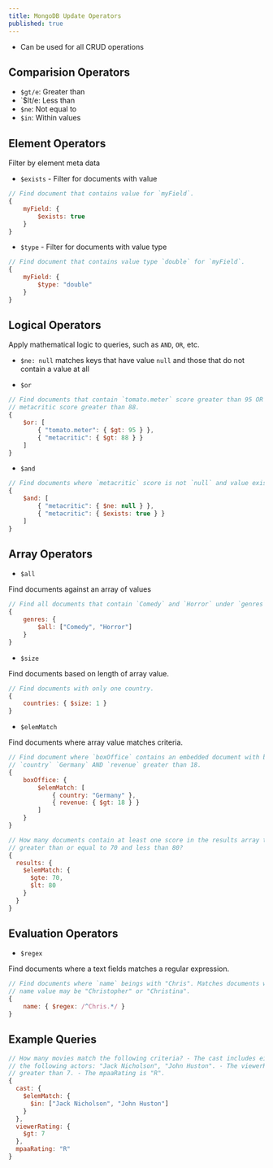 ```yaml
---
title: MongoDB Update Operators
published: true
---
```


- Can be used for all CRUD operations

## Comparision Operators

- `$gt/e`: Greater than
- `$lt/e: Less than
- `$ne`: Not equal to
- `$in`: Within values


## Element Operators

Filter by element meta data

- `$exists` - Filter for documents with value

```js
// Find document that contains value for `myField`.
{
    myField: {
        $exists: true
    }
}
```

- `$type` - Filter for documents with value type

```js
// Find document that contains value type `double` for `myField`.
{
    myField: {
        $type: "double"
    }
}
```

## Logical Operators

Apply mathematical logic to queries, such as `AND`, `OR`, etc.

- `$ne: null` matches keys that have value `null` and those that do not
  contain a value at all

- `$or`

```js
// Find documents that contain `tomato.meter` score greater than 95 OR
// metacritic score greater than 88.
{
    $or: [
        { "tomato.meter": { $gt: 95 } },
        { "metacritic": { $gt: 88 } }
    ]
}
```

- `$and`

```js
// Find documents where `metacritic` score is not `null` and value exists.
{
    $and: [
        { "metacritic": { $ne: null } },
        { "metacritic": { $exists: true } }
    ]
}
```

## Array Operators

- `$all`

Find documents against an array of values

```js
// Find all documents that contain `Comedy` and `Horror` under `genres`.
{
    genres: {
        $all: ["Comedy", "Horror"]
    }
}
```

- `$size`

Find documents based on length of array value.

```js
// Find documents with only one country.
{
    countries: { $size: 1 }
}
```

- `$elemMatch`

Find documents where array value matches criteria.

```js
// Find document where `boxOffice` contains an embedded document with both
// `country` `Germany` AND `revenue` greater than 18.
{
    boxOffice: {
        $elemMatch: [
            { country: "Germany" },
            { revenue: { $gt: 18 } }
        ]
    }
}
```

```js
// How many documents contain at least one score in the results array that is
// greater than or equal to 70 and less than 80?
{
  results: {
    $elemMatch: {
      $gte: 70,
      $lt: 80
    }
  }
}
```

## Evaluation Operators

- `$regex`

Find documents where a text fields matches a regular expression.


```js
// Find documents where `name` beings with "Chris". Matches documents where
// name value may be "Christopher" or "Christina".
{
    name: { $regex: /^Chris.*/ }
}
```


## Example Queries

```js
// How many movies match the following criteria? - The cast includes either of
// the following actors: "Jack Nicholson", "John Huston". - The viewerRating is
// greater than 7. - The mpaaRating is "R".
{
  cast: {
    $elemMatch: {
      $in: ["Jack Nicholson", "John Huston"]
    }
  },
  viewerRating: {
    $gt: 7
  },
  mpaaRating: "R"
}
```
